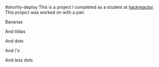 #shortly-deploy
This is a project I completed as a student at [hackreactor](http://hackreactor.com). This project was worked on with a pair.

Bananas

And tildas

And dots

And /'s

And less dots